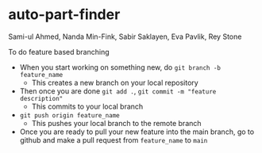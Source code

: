 # auto-part-finder
Sami-ul Ahmed, Nanda Min-Fink, Sabir Saklayen, Eva Pavlik, Rey Stone

To do feature based branching
- When you start working on something new, do `git branch -b feature_name`
    - This creates a new branch on your local repository
- Then once you are done `git add .`, `git commit -m "feature description"`
    - This commits to your local branch
- `git push origin feature_name`
    - This pushes your local branch to the remote branch
- Once you are ready to pull your new feature into the main branch, go to github and make a pull request from `feature_name` to `main`
